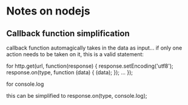Notes on nodejs
===============

Callback function simplification
--------------------------------

callback function automagically takes in the data as input...
if only one action needs to be taken on it, this is a valid statement:

for http.get(url, function(response) {
	response.setEncoding('utf8');
	response.on(type, function (data) {
		<callbackfunction>(data);
	});
	...
});

for <callbackfunction>
	console.log

this can be simplified to
	response.on(type, console.log);
